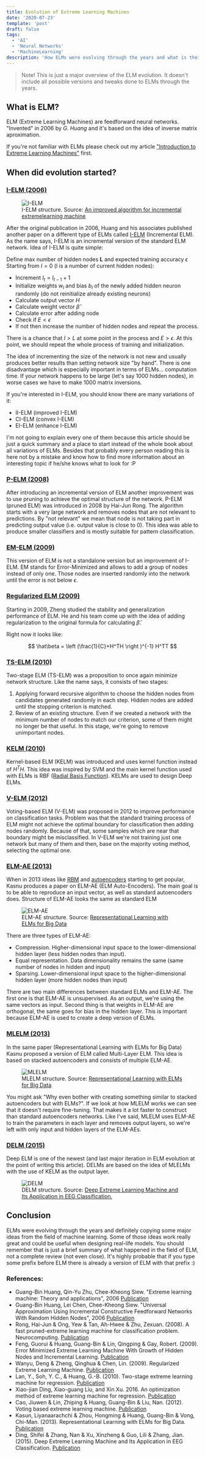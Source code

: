 ```yaml
---
title: Evolution of Extreme Learning Machines
date: '2020-07-23'
template: 'post'
draft: false
tags:
  - 'AI'
  - 'Neural Networks'
  - 'MachineLearning'
description: 'How ELMs were evolving through the years and what is their status right now?'
---
```


> Note! This is just a major overview of the ELM evolution. It doesn't include all possible versions and tweaks done to ELMs through the years.

## What is ELM?

ELM (Extreme Learning Machines) are feedforward neural networks. "Invented" in 2006 by _G. Huang_ and it's based on the idea of inverse matrix aproximation.

If you're not familiar with ELMs please check out my article ["Introduction to Extreme Learning Machines"](https://erdem.pl/2020/05/introduction-to-extreme-learning-machines) first. 

## When did evolution started?

### [I-ELM (2006)][i-elm]

<figure class="image">
  <img src="./i-elm.png" alt="I-ELM">
  <figcaption>I-ELM structure. Source: <a href="https://www.researchgate.net/publication/341365884_An_improved_algorithm_for_incremental_extreme_learning_machine" target="_blank">An improved algorithm for incremental extremelearning machine</a></figcaption>
</figure>

After the original publication in 2006, Huang and his associates published another paper on a different type of ELMs called [I-ELM][i-elm] (Incremental ELM). As the name says, I-ELM is an incremental version of the standard ELM network. Idea of I-ELM is quite simple:

Define max number of hidden nodes **L** and expected training accuracy $\epsilon$
Starting from $l=0$ (l is a number of current hidden nodes):
- Increment $l_t = l_{t-1} + 1$
- Initialize weights $w_l$ and bias $b_l$ of the newly added hidden neuron randomly (do not reinitialize already existing neurons)
- Calculate output vector $H$
- Calculate weight vector $\hat\beta$
- Calculate error after adding node
- Check if $E < \epsilon$
- If not then increase the number of hidden nodes and repeat the process.

There is a chance that $l > L$ at some point in the process and $E > \epsilon$. At this point, we should repeat the whole process of training and initialization.

The idea of incrementing the size of the network is not new and usually produces better results than setting network size "by hand". There is one disadvantage which is especially important in terms of ELMs... computation time. If your network happens to be large (let's say 1000 hidden nodes), in worse cases we have to make 1000 matrix inversions.

If you're interested in I-ELM, you should know there are many variations of it:
 - II-ELM (improved I-ELM)
 - CI-ELM (convex I-ELM)
 - EI-ELM (enhance I-ELM)
 
 I'm not going to explain every one of them because this article should be just a quick summary and a place to start instead of the whole book about all variations of ELMs. Besides that probably every person reading this is here not by a mistake and know how to find more information about an interesting topic if he/she knows what to look for :P

### [P-ELM (2008)][p-elm]

After introducing an incremental version of ELM another improvement was to use pruning to achieve the optimal structure of the network. P-ELM (pruned ELM) was introduced in 2008 by Hai-Jun Rong. The algorithm starts with a very large network and removes nodes that are not relevant to predictions. By "not relevant" we mean that node is not taking part in predicting output value (i.e. output value is close to 0). This idea was able to produce smaller classifiers and is mostly suitable for pattern classification.

### [EM-ELM (2009)][em-elm]

This version of ELM is not a standalone version but an improvement of I-ELM. EM stands for Error-Minimized and allows to add a group of nodes instead of only one. Those nodes are inserted randomly into the network until the error is not below $\epsilon$.

### [Regularized ELM (2009)][reg-elm]

Starting in 2009, Zheng studied the stability and generalization performance of ELM. He and his team come up with the idea of adding regularization to the original formula for calculating $\hat\beta$.

Right now it looks like:

$$
\hat\beta = \left (\frac{1}{C}+H^TH \right )^{-1} H^TT
$$

### [TS-ELM (2010)][ts-elm]

Two-stage ELM (TS-ELM) was a proposition to once again minimize network structure. Like the name says, it consists of two stages:
1. Applying forward recursive algorithm to choose the hidden nodes from candidates generated randomly in each step. Hidden nodes are added until the stopping criterion is matched.
2. Review of an existing structure. Even if we created a network with the minimum number of nodes to match our criterion, some of them might no longer be that useful. In this stage, we're going to remove unimportant nodes.

### [KELM (2010)][kelm]

Kernel-based ELM (KELM) was introduced and uses kernel function instead of $H^TH$. This idea was inspired by SVM and the main kernel function used with ELMs is RBF ([Radial Basis Function](https://en.wikipedia.org/wiki/Radial_basis_function)). KELMs are used to design Deep ELMs.

### [V-ELM (2012)][v-elm]

Voting-based ELM (V-ELM) was proposed in 2012 to improve performance on classification tasks. Problem was that the standard training process of ELM might not achieve the optimal boundary for classification then adding nodes randomly. Because of that, some samples which are near that boundary might be misclassified. In V-ELM we're not training just one network but many of them and then, base on the majority voting method, selecting the optimal one.

### [ELM-AE (2013)][elm-ae]

When in 2013 ideas like [RBM](https://en.wikipedia.org/wiki/Restricted_Boltzmann_machine) and [autoencoders](https://en.wikipedia.org/wiki/Autoencoder) starting to get popular, Kasnu produces a paper on ELM-AE (ELM Auto-Encoders). The main goal is to be able to reproduce an input vector, as well as standard autoencoders does. Structure of ELM-AE looks the same as standard ELM

<figure class="image">
  <img src="./elm-ae-2.png" alt="ELM-AE">
  <figcaption>ELM-AE structure. Source: <a href="https://pdfs.semanticscholar.org/8df9/c71f09eb0dabf5adf17bee0f6b36190b52b2.pdf" target="_blank">Representational Learning with ELMs for Big Data</a></figcaption>
</figure>

There are three types of ELM-AE:
- Compression. Higher-dimensional input space to the lower-dimensional hidden layer (less hidden nodes than input).
- Equal representation. Data dimensionality remains the same (same number of nodes in hidden and input)
- Sparsing. Lower-dimensional input space to the higher-dimensional hidden layer (more hidden nodes than input)

There are two main differences between standard ELMs and ELM-AE. The first one is that ELM-AE is unsupervised. As an output, we're using the same vectors as input. Second thing is that weights in ELM-AE are orthogonal, the same goes for bias in the hidden layer. This is important because ELM-AE is used to create a deep version of ELMs.

### [MLELM (2013)][elm-ae]

In the same paper (Representational Learning with ELMs for Big Data) Kasnu proposed a version of ELM called Multi-Layer ELM. This idea is based on stacked autoencoders and consists of multiple ELM-AE.

<figure class="image">
  <img src="./mlelm2.png" alt="MLELM">
  <figcaption>MLELM structure. Source: <a href="https://pdfs.semanticscholar.org/8df9/c71f09eb0dabf5adf17bee0f6b36190b52b2.pdf" target="_blank">Representational Learning with ELMs for Big Data</a></figcaption>
</figure>

You might ask "Why even bother with creating something similar to stacked autoencoders but with ELMs?". If we look at how MLELM works we can see that it doesn't require fine-tuning. That makes it a lot faster to construct than standard autoencoders networks. Like I've said, MLELM uses ELM-AE to train the parameters in each layer and removes output layers, so we're left with only input and hidden layers of the ELM-AEs. 

### [DELM (2015)][delm]

Deep ELM is one of the newest (and last major iteration in ELM evolution at the point of writing this article). DELMs are based on the idea of MLELMs with the use of KELM as the output layer. 

<figure class="image">
  <img src="./delm.png" alt="DELM">
  <figcaption>DELM structure. Source: <a href="https://www.researchgate.net/publication/277881335_Deep_Extreme_Learning_Machine_and_Its_Application_in_EEG_Classification" target="_blank">Deep Extreme Learning Machine and Its Application in EEG Classification.</a></figcaption>
</figure>

## Conclusion

ELMs were evolving through the years and definitely copying some major ideas from the field of machine learning. Some of those ideas work really great and could be useful when designing real-life models. You should remember that is just a brief summary of what happened in the field of ELM, not a complete review (not even close). It's highly probable that if you type some prefix before ELM there is already a version of ELM with that prefix :)

### References:
- Guang-Bin Huang, Qin-Yu Zhu, Chee-Kheong Siew. "Extreme learning machine: Theory and applications", 2006 [Publication][elm]
- Guang-Bin Huang, Lei Chen, Chee-Kheong Siew. "Universal Approximation Using Incremental Constructive Feedforward Networks With Random Hidden Nodes", 2006 [Publication][i-elm]
- Rong, Hai-Jun & Ong, Yew & Tan, Ah-Hwee & Zhu, Zexuan. (2008). A fast pruned-extreme learning machine for classification problem. Neurocomputing. [Publication][p-elm]
- Feng, Guorui & Huang, Guang-Bin & Lin, Qingping & Gay, Robert. (2009). Error Minimized Extreme Learning Machine With Growth of Hidden Nodes and Incremental Learning. [Publication][em-elm]
- Wanyu, Deng & Zheng, Qinghua & Chen, Lin. (2009). Regularized Extreme Learning Machine. [Publication][reg-elm]
- Lan, Y., Soh, Y. C., & Huang, G.-B. (2010). Two-stage extreme learning machine for regression. [Publication][ts-elm]
- Xiao-jian Ding, Xiao-guang Liu, and Xin Xu. 2016. An optimization method of extreme learning machine for regression. [Publication][kelm]
- Cao, Jiuwen & Lin, Zhiping & Huang, Guang-Bin & Liu, Nan. (2012). Voting based extreme learning machine. [Publication][v-elm]
- Kasun, Liyanaarachchi & Zhou, Hongming & Huang, Guang-Bin & Vong, Chi-Man. (2013). Representational Learning with ELMs for Big Data. [Publication][elm-ae]
- Ding, Shifei & Zhang, Nan & Xu, Xinzheng & Guo, Lili & Zhang, Jian. (2015). Deep Extreme Learning Machine and Its Application in EEG Classification. [Publication][delm]

[elm]: https://www.ntu.edu.sg/home/egbhuang/pdf/ELM-NC-2006.pdf
[i-elm]: https://www.researchgate.net/profile/Chee_Siew/publication/6928613_Universal_Approximation_Using_Incremental_Constructive_Feedforward_Networks_With_Random_Hidden_Nodes/links/00b4952f8672bc0621000000.pdf
[p-elm]: https://www.researchgate.net/publication/222429523_A_fast_pruned-extreme_learning_machine_for_classification_problem
[em-elm]: https://www.researchgate.net/publication/26665344_Error_Minimized_Extreme_Learning_Machine_With_Growth_of_Hidden_Nodes_and_Incremental_Learning
[reg-elm]: https://www.researchgate.net/publication/224453283_Regularized_Extreme_Learning_Machine
[ts-elm]: https://dl.acm.org/doi/10.1016/j.neucom.2010.07.012
[kelm]: https://dl.acm.org/doi/10.1145/2851613.2851882
[v-elm]: https://www.researchgate.net/publication/220313291_Voting_based_extreme_learning_machine
[elm-ae]: https://pdfs.semanticscholar.org/8df9/c71f09eb0dabf5adf17bee0f6b36190b52b2.pdf
[delm]: https://www.researchgate.net/publication/277881335_Deep_Extreme_Learning_Machine_and_Its_Application_in_EEG_Classification
